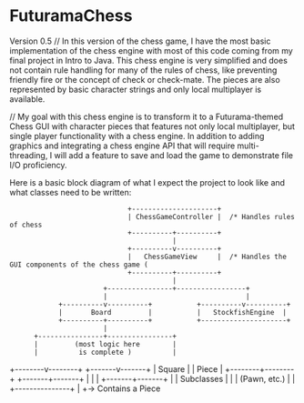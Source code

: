 # FuturamaChess
 Version 0.5
// In this version of the chess game, I have the most basic implementation of the chess engine with most of this code coming from my final project in Intro to Java. This chess engine is very simplified and does not contain rule handling for many of the rules of chess, like preventing friendly fire or the concept of check or check-mate. The pieces are also represented by basic character strings and only local multiplayer is available. 

// My goal with this chess engine is to transform it to a Futurama-themed Chess GUI with character pieces that features not only local multiplayer, but single player functionality with a chess engine. In addition to adding graphics and integrating a chess engine API that will require multi-threading, I will add a feature to save and load the game to demonstrate file I/O proficiency.

Here is a basic block diagram of what I expect the project to look like and what classes need to be written:

                                 +---------------------+
                                 | ChessGameController |  /* Handles rules of chess
                                 +----------+----------+
                                            |
                                 +----------v----------+
                                 |   ChessGameView     |  /* Handles the GUI components of the chess game (
                                 +----------+----------+
                                            |
                           +----------------+-----------------+
                           |                                  |
                +----------v----------+           +----------v----------+
                |       Board         |           |   StockfishEngine  |
                +----------+----------+           +---------------------+
                           |
          +----------------+----------------+
          |         (most logic here        |
          |          is complete )          |
 +--------v--------+               +-------v-------+
 |      Square     |               |     Piece     |
 +--------+--------+               +-------+-------+
          |                                |
          |                        +-------+-------+
          |                        |   Subclasses  |
          |                        |  (Pawn, etc.) |
          |                        +---------------+
          |
          +-> Contains a Piece
